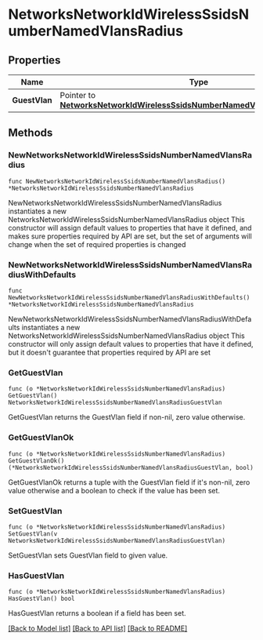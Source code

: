 # NetworksNetworkIdWirelessSsidsNumberNamedVlansRadius

## Properties

Name | Type | Description | Notes
------------ | ------------- | ------------- | -------------
**GuestVlan** | Pointer to [**NetworksNetworkIdWirelessSsidsNumberNamedVlansRadiusGuestVlan**](NetworksNetworkIdWirelessSsidsNumberNamedVlansRadiusGuestVlan.md) |  | [optional] 

## Methods

### NewNetworksNetworkIdWirelessSsidsNumberNamedVlansRadius

`func NewNetworksNetworkIdWirelessSsidsNumberNamedVlansRadius() *NetworksNetworkIdWirelessSsidsNumberNamedVlansRadius`

NewNetworksNetworkIdWirelessSsidsNumberNamedVlansRadius instantiates a new NetworksNetworkIdWirelessSsidsNumberNamedVlansRadius object
This constructor will assign default values to properties that have it defined,
and makes sure properties required by API are set, but the set of arguments
will change when the set of required properties is changed

### NewNetworksNetworkIdWirelessSsidsNumberNamedVlansRadiusWithDefaults

`func NewNetworksNetworkIdWirelessSsidsNumberNamedVlansRadiusWithDefaults() *NetworksNetworkIdWirelessSsidsNumberNamedVlansRadius`

NewNetworksNetworkIdWirelessSsidsNumberNamedVlansRadiusWithDefaults instantiates a new NetworksNetworkIdWirelessSsidsNumberNamedVlansRadius object
This constructor will only assign default values to properties that have it defined,
but it doesn't guarantee that properties required by API are set

### GetGuestVlan

`func (o *NetworksNetworkIdWirelessSsidsNumberNamedVlansRadius) GetGuestVlan() NetworksNetworkIdWirelessSsidsNumberNamedVlansRadiusGuestVlan`

GetGuestVlan returns the GuestVlan field if non-nil, zero value otherwise.

### GetGuestVlanOk

`func (o *NetworksNetworkIdWirelessSsidsNumberNamedVlansRadius) GetGuestVlanOk() (*NetworksNetworkIdWirelessSsidsNumberNamedVlansRadiusGuestVlan, bool)`

GetGuestVlanOk returns a tuple with the GuestVlan field if it's non-nil, zero value otherwise
and a boolean to check if the value has been set.

### SetGuestVlan

`func (o *NetworksNetworkIdWirelessSsidsNumberNamedVlansRadius) SetGuestVlan(v NetworksNetworkIdWirelessSsidsNumberNamedVlansRadiusGuestVlan)`

SetGuestVlan sets GuestVlan field to given value.

### HasGuestVlan

`func (o *NetworksNetworkIdWirelessSsidsNumberNamedVlansRadius) HasGuestVlan() bool`

HasGuestVlan returns a boolean if a field has been set.


[[Back to Model list]](../README.md#documentation-for-models) [[Back to API list]](../README.md#documentation-for-api-endpoints) [[Back to README]](../README.md)


